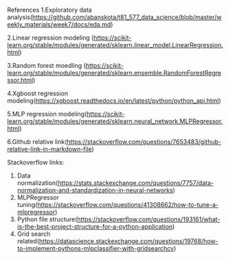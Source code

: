 References
1.Exploratory data analysis(https://github.com/abanskota/t81_577_data_science/blob/master/weekly_materials/week7/docs/eda.md)

2.Linear regression modeling (https://scikit-learn.org/stable/modules/generated/sklearn.linear_model.LinearRegression.html)

3.Random forest moedling (https://scikit-learn.org/stable/modules/generated/sklearn.ensemble.RandomForestRegressor.html)

4.Xgboost regression modeling(https://xgboost.readthedocs.io/en/latest/python/python_api.html)

5.MLP regression modeling(https://scikit-learn.org/stable/modules/generated/sklearn.neural_network.MLPRegressor.html)

6.Github relative link(https://stackoverflow.com/questions/7653483/github-relative-link-in-markdown-file)

Stackoverflow links:
1. Data normalization(https://stats.stackexchange.com/questions/7757/data-normalization-and-standardization-in-neural-networks)
2. MLPRegressor tuning(https://stackoverflow.com/questions/41308662/how-to-tune-a-mlpregressor)
3. Python file structure(https://stackoverflow.com/questions/193161/what-is-the-best-project-structure-for-a-python-application)
4. Grid search related(https://datascience.stackexchange.com/questions/19768/how-to-implement-pythons-mlpclassifier-with-gridsearchcv)

